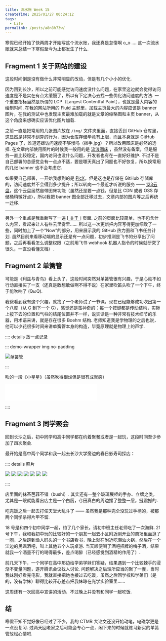 ```yaml
---
title: 流水账 Week 15
createTime: 2025/01/27 00:24:12
tags:
  - Life
permalink: /posts/a8n8h73w/
---
```


寒假已经开始了快两周才开始写这个流水账，我还真是怠惰啊 o_o .... 这一次流水账就来总结一下寒假至今为止都发生了什么.

## Fragment 1 关于网站的建设

这段时间倒是没有做什么非常明显的改动，但是有几个小小的优化.

因为回到长沙，所以之前可能感觉访问速度没什么问题，在家里这边就会觉得访问速度是不是实在有点太缓慢了，所以有下定决心去找一些优化访问速度的方法. 一个重要指标当然是所谓的 LCP（Largest Contentful Paint），也就是最大内容的绘制时间. 在我的网站所用的 Fluid 主题里，加载主页最大的内容应该是 banner 图片，在我的测试中也发现主页最难加载的就是文章的缩略图和主页 banner，从这个角度来想确实应该优化图片加载.

之前一直是把常用的几张图片放在 ``/img/`` 文件夹里面，直接丢到 GitHub 仓库里，这显然是非常不划算的行为，因为仓库存储毕竟有上限，而且本身就是 GitHub Pages 了，难道还嫌访问速度不够慢吗（摊手.jpg）？所以改用图床是必然的选择. 在文章内部使用图片的时候我一般用的是 [流浪图床](https://p.sda1.dev/) ，虽然没有备案，但是服务一直比较稳定，国内访问也没什么问题，开发者也有在一直好好维护. 不过不是自己部署的总感觉会有一点点不适，要是哪天真出了问题也不好恢复，所以换常用的几张 banner 也不会考虑它.

如果要自己部署，一开始我想到的是 [PicX](https://picx.xpoet.cn/)，但是这也是存储在 GitHub 存储库的，访问速度并不会得到多少提升；所以转向一个最近才听说的服务 —— [123云盘](https://www.123pan.com/)，这个云盘居然自带图床功能（虽然还是要一点钱，但是比 CDN 或者 OSS 存储桶稍微好点），所以我把 banner 图全部迁移过去，文章内部的图片等之后再统一迁移.

---

另外一个重点是我重新写了一遍 [⌈ 关于 ⌋](https://physnya.top/about/) 页面. 之前的页面比较简单，也不包含什么内容，看起来让人有些云里雾里…… 所以这一次更新把内容写得更加细致了一些，同时加上了一个“Now”的部分，用来展示我的 GitHub 热力图和飞书任务计划. 虽然目前来看移动端的显示还是有一点问题，初步推测是飞书的分享出了问题，之后再看看怎么调整权限（之前用飞书 webhook 机器人指令的时候就研究了很久，一直没看懂文档）.

## Fragment 2 单簧管

可能是《利兹与青鸟》看上头了，这段时间突然对单簧管很有兴趣，于是心动不如行动直接买了一支（还真是敢想敢做啊不得不说）在家里吹笛头吹了一个下午，终于能吹响了 (Q$\omega$Q).

我爸看到我有这个兴趣，就找了一个老师试了一节课，现在已经能够成功吹出第一个八度（从 G 到下一个 G），感觉还是蛮神奇的：每一个按键都是传动结构，实际上按下去的位置和气柱的结尾位置并不一样，说实话是一种非常有技术细节的乐器，用术语来讲，就是存在很多 Boehm 结构. 老师知道我是学物理的之后也说，他可以少花很多时间来讲单簧管本身的构造，毕竟原理就是物理上的声学.

:::: details 放一点记录

::: demo-wrapper img no-padding

![单簧管](https://vip.123pan.cn/1845440081/ymjew503t0l000d6xujz7kdtm9119860DIYxAIFxDda1DGxPDwUzAa==.jpg)

:::

吹的一段《小星星》（虽然吹得很烂但是很有成就感）

<iframe frameborder="no" border="0" marginwidth="0" marginheight="0" width=298 height=52 src="//music.163.com/outchain/player?type=4&id=1219958797&auto=0&height=32"></iframe>

::::

## Fragment 3 同学聚会

回到长沙之后，初中同学和高中同学都在约着聚餐或者是一起玩，这段时间至少参加了四次聚会.

最开始是高中两个同学和我一起去长沙大学旁边的春日影寿司探店：

:::: details 照片

<CardGrid clos=''>
<img src='https://vip.123pan.cn/1845440081/yk6baz03t0m000d6xujocxl02zgt9pojDIYxAIFxDda1DGxPDwUzAa==.jpg'>
<img src='https://vip.123pan.cn/1845440081/yk6baz03t0l000d6xujntyyrmy16vfq1DIYxAIFxDda1DGxPDwUzAa==.jpg'>
</CardGrid>
<CardGrid cols='3'>
<img src='https://vip.123pan.cn/1845440081/yk6baz03t0n000d6xujp02b98uwfm1k9DIYxAIFxDda1DGxPDwUzAa==.jpg'>
<img src='https://vip.123pan.cn/1845440081/ymjew503t0m000d6xujzns9yx4gnomhbDIYxAIFxDda1DGxPDwUzAa==.jpg'>
<img src='https://vip.123pan.cn/1845440081/yk6baz03t0m000d6xujocxkz95gt8cjgDIYxAIFxDda1DGxPDwUzAa==.jpg'>
</CardGrid>
<CardGrid>
<img src='https://vip.123pan.cn/1845440081/ymjew503t0l000d6xujz7kdu2k11apa0DIYxAIFxDda1DGxPDwUzAa==.jpg'>
<img src='https://vip.123pan.cn/1845440081/yk6baz03t0n000d6xujp02b8f5wflp89DIYxAIFxDda1DGxPDwUzAa==.jpg'>
</CardGrid>

::::

店里面的抹茶芭菲不错（bushi）. 其实还有一整个玻璃展柜的手办、立牌之类，尤其是一眼就能看出店主是一个白厨，仓田真白的周边摆了整整一层，挺震撼的.

吃完饭之后一起去打任天堂大乱斗了 —— 虽然我是那种完全没玩过手柄的，被那两个同学杀得片甲不留.

18 号是和四个初中同学一起，约了几个家长，请初中班主任老师吃了一次海鲜. 21 号下午，我和我初中玩的比较好的一个朋友一起去小区附近刚开业的商场里面逛了一圈，之后跑到渔人码头的一个书店看书，晚上就在附近吃潮汕火锅，然后在一个江边的民谣酒吧，叫上其他五个人玩桌游. 当天顺便喝了酒吧招牌的梅子酒，结果就我一个酒量不行的喝得最多，差点喝醉（已经感觉到酒精的作用了）.

前几天下午，一个同学在高中那边给学弟学妹们答疑，结果遇到一个比较棘手的浸渐不变量问题，遂开腾讯会议找人讨论. 问题解决之后理所应当的聚了一餐，当时我妹刚好看完电影，我就直接把她也接过去吃饭，虽然之后回学校和学弟们（是的，没有学妹）聊得比较开心差点把我妹晾在光学实验室里……

这周还有一次回高中宣讲的活动，不过晚上并没有和同学一起吃饭.

## 结

寒假不知不觉好像已经过了不少，我的 CTMR 大论文还没开始动笔，电磁学更是一点没复习. 过两天回老家之后可能会专心一点，闲下来的时候就练习新买的单簧管放松心情吧.